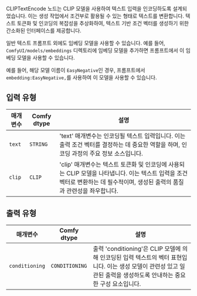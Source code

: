 CLIPTextEncode 노드는 CLIP 모델을 사용하여 텍스트 입력을 인코딩하도록 설계되었습니다. 이는 생성 작업에서 조건부로 활용될 수 있는 형태로 텍스트를 변환합니다. 텍스트 토큰화 및 인코딩의 복잡성을 추상화하여, 텍스트 기반 조건 벡터를 생성하기 위한 간소화된 인터페이스를 제공합니다.

일반 텍스트 프롬프트 외에도 임베딩 모델을 사용할 수 있습니다. 예를 들어, `ComfyUI/models/embeddings` 디렉토리에 임베딩 모델을 추가하면 프롬프트에서 이 임베딩 모델을 사용할 수 있습니다.

예를 들어, 해당 모델 이름이 `EasyNegative`인 경우, 프롬프트에서 `embedding:EasyNegative,`를 사용하여 이 모델을 사용할 수 있습니다.

## 입력 유형

| 매개변수 | Comfy dtype | 설명 |
|-----------|-------------|-------------|
| `text`    | `STRING`    | 'text' 매개변수는 인코딩될 텍스트 입력입니다. 이는 출력 조건 벡터를 결정하는 데 중요한 역할을 하며, 인코딩 과정의 주요 정보 소스입니다. |
| `clip`    | `CLIP`      | 'clip' 매개변수는 텍스트 토큰화 및 인코딩에 사용되는 CLIP 모델을 나타냅니다. 이는 텍스트 입력을 조건 벡터로 변환하는 데 필수적이며, 생성된 출력의 품질과 관련성을 좌우합니다. |

## 출력 유형

| 매개변수 | Comfy dtype  | 설명 |
|-----------|--------------|-------------|
| `conditioning` | `CONDITIONING` | 출력 'conditioning'은 CLIP 모델에 의해 인코딩된 입력 텍스트의 벡터 표현입니다. 이는 생성 모델이 관련성 있고 일관된 출력을 생성하도록 안내하는 중요한 구성 요소입니다. |
